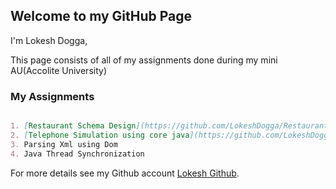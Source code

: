 ## Welcome to my GitHub Page
 
I'm Lokesh Dogga,

This page consists of all of my assignments done during my mini AU(Accolite University) 

### My Assignments

```markdown

1. [Restaurant Schema Design](https://github.com/LokeshDogga/Restaurant_Database)
2. [Telephone Simulation using core java](https://github.com/LokeshDogga/Telephone-Simulator)
3. Parsing Xml using Dom 
4. Java Thread Synchronization 


```

For more details see my Github account [Lokesh Github](https://github.com/LokeshDogga).
